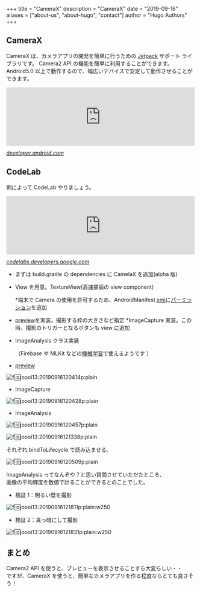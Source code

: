 +++
title = "CameraX"
description = "CameraX"
date = "2019-09-16"
aliases = ["about-us", "about-hugo", "contact"]
author = "Hugo Authors"
+++

## CameraX

CameraX は、カメラアプリの開発を簡単に行うための [Jetpack](http://d.hatena.ne.jp/keyword/Jetpack) サポート ライブラリです。
Camera2 API の機能を簡単に利用することができます。  
Android5.0 以上で動作するので、幅広いデバイスで安定して動作させることができます。

<iframe src="https://hatenablog-parts.com/embed?url=https%3A%2F%2Fdeveloper.android.com%2Ftraining%2Fcamerax" title="CameraX overview  |  Android Developers" class="embed-card embed-webcard" scrolling="no" frameborder="0" style="display: block; width: 100%; height: 155px; max-width: 500px; margin: 10px 0px;"></iframe>
<cite class="hatena-citation"><a href="https://developer.android.com/training/camerax">developer.android.com</a></cite>

## CodeLab

例によって CodeLab やりましょう。

<iframe src="https://hatenablog-parts.com/embed?url=https%3A%2F%2Fcodelabs.developers.google.com%2Fcodelabs%2Fcamerax-getting-started%2F%230" title="Getting Started with CameraX" class="embed-card embed-webcard" scrolling="no" frameborder="0" style="display: block; width: 100%; height: 155px; max-width: 500px; margin: 10px 0px;"></iframe>
<cite class="hatena-citation"><a href="https://codelabs.developers.google.com/codelabs/camerax-getting-started/#0">codelabs.developers.google.com</a></cite>

- まずは build.gradle の dependencies に CamelaX を追加(alpha 版)
- View を用意。TextureView(高速描画の view component)

  \*端末で Camera の使用を許可するため、AndroidManifest.[xml](http://d.hatena.ne.jp/keyword/xml)に[パーミッション](http://d.hatena.ne.jp/keyword/%A5%D1%A1%BC%A5%DF%A5%C3%A5%B7%A5%E7%A5%F3)を追加

- [preview](http://d.hatena.ne.jp/keyword/preview)を実装。撮影する枠の大きさなど指定
  \*ImageCapture 実装。この時、撮影のトリガーとなるボタンも view に追加
- ImageAnalysis クラス実装

  （Firebase や MLKit などの[機械学習](http://d.hatena.ne.jp/keyword/%B5%A1%B3%A3%B3%D8%BD%AC)で使えるようです ）

- [preview](http://d.hatena.ne.jp/keyword/preview)

<span itemscope="" itemtype="http://schema.org/Photograph">![f:id:joooi13:20190916120414p:plain](https://cdn-ak.f.st-hatena.com/images/fotolife/j/joooi13/20190916/20190916120414.png "f:id:joooi13:20190916120414p:plain")</span>

- ImageCapture

<span itemscope="" itemtype="http://schema.org/Photograph">![f:id:joooi13:20190916120428p:plain](https://cdn-ak.f.st-hatena.com/images/fotolife/j/joooi13/20190916/20190916120428.png "f:id:joooi13:20190916120428p:plain")</span>

- ImageAnalysis

<span itemscope="" itemtype="http://schema.org/Photograph">![f:id:joooi13:20190916120457p:plain](https://cdn-ak.f.st-hatena.com/images/fotolife/j/joooi13/20190916/20190916120457.png "f:id:joooi13:20190916120457p:plain")</span>

<span itemscope="" itemtype="http://schema.org/Photograph">![f:id:joooi13:20190916121338p:plain](https://cdn-ak.f.st-hatena.com/images/fotolife/j/joooi13/20190916/20190916121338.png "f:id:joooi13:20190916121338p:plain")</span>

それぞれ bindToLifecycle で読み込ませる。

<span itemscope="" itemtype="http://schema.org/Photograph">![f:id:joooi13:20190916120509p:plain](https://cdn-ak.f.st-hatena.com/images/fotolife/j/joooi13/20190916/20190916120509.png "f:id:joooi13:20190916120509p:plain")</span>

ImageAnalysis ってなんぞや？と思い質問させていただたところ、  
画像の平均輝度を数値で計ることができるとのことでした。

- 検証 1：明るい壁を撮影

<span itemscope="" itemtype="http://schema.org/Photograph">![f:id:joooi13:20190916121811p:plain:w250](https://cdn-ak.f.st-hatena.com/images/fotolife/j/joooi13/20190916/20190916121811.png "f:id:joooi13:20190916121811p:plain:w250")</span>

- 検証 2：真っ暗にして撮影

<span itemscope="" itemtype="http://schema.org/Photograph">![f:id:joooi13:20190916121831p:plain:w250](https://cdn-ak.f.st-hatena.com/images/fotolife/j/joooi13/20190916/20190916121831.png "f:id:joooi13:20190916121831p:plain:w250")</span>

## まとめ

Camera2 API を使うと、プレビューを表示させることすら大変らしい・・  
ですが、CameraX を使うと、簡単なカメラアプリを作る程度ならとても良さそう！
